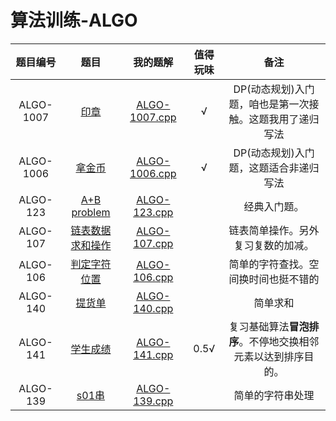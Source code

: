 # 算法训练-ALGO

| 题目编号 | 题目 | 我的题解 | 值得玩味 |备注|
|:---:|:---:|:---:|:---:|:---:|
|ALGO-1007|[印章](https://lx.lanqiao.cn/problem.page?gpid=T3002)|[ALGO-1007.cpp](./ALGO-1007.cpp)| √ | DP(动态规划)入门题，咱也是第一次接触。这题我用了递归写法 |  
|ALGO-1006|[拿金币](https://lx.lanqiao.cn/problem.page?gpid=T3000)|[ALGO-1006.cpp](./ALGO-1006.cpp)| √ | DP(动态规划)入门题，这题适合非递归写法 |  
|ALGO-123|[A+B problem](https://www.dotcpp.com/oj/problem1586.html)|[ALGO-123.cpp](./ALGO-123.cpp)|  | 经典入门题。 |
|ALGO-107|[链表数据求和操作](https://www.dotcpp.com/oj/problem1585.html)|[ALGO-107.cpp](./ALGO-107.cpp)|  | 链表简单操作。另外复习复数的加减。 |
|ALGO-106|[判定字符位置](https://www.dotcpp.com/oj/problem1584.html)|[ALGO-106.cpp](./ALGO-106.cpp)|  | 简单的字符查找。空间换时间也挺不错的 |
|ALGO-140|[提货单](https://www.dotcpp.com/oj/problem1597.html)|[ALGO-140.cpp](./ALGO-140.cpp)|  | 简单求和 |
|ALGO-141|[学生成绩](https://www.dotcpp.com/oj/problem1598.html)|[ALGO-141.cpp](./ALGO-141.cpp)| 0.5√ | 复习基础算法**冒泡排序**。不停地交换相邻元素以达到排序目的。 |
|ALGO-139|[s01串](https://www.dotcpp.com/oj/problem1600.html)|[ALGO-139.cpp](./ALGO-139.cpp)|  | 简单的字符串处理 |
